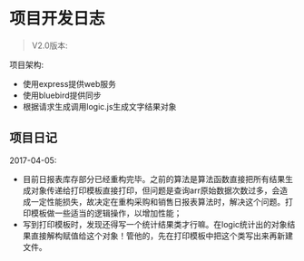 # 项目开发日志


>V2.0版本:

项目架构:

- 使用express提供web服务
- 使用bluebird提供同步
- 根据请求生成调用logic.js生成文字结果对象

## 项目日记

2017-04-05:

- 目前日报表库存部分已经重构完毕。之前的算法是算法函数直接把所有结果生成对象传递给打印模板直接打印，但问题是查询arr原始数据次数过多，会造成一定性能损失，故决定在重构采购和销售日报表算法时，解决这个问题。打印模板做一些适当的逻辑操作，以增加性能；
- 写到打印模板时，发现还得写一个统计结果类才行嘛。在logic统计出的对象结果直接解构赋值给这个对象！管他的，先在打印模板中把这个类写出来再新建文件。
